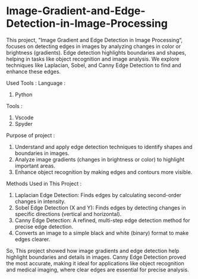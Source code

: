 # Image-Gradient-and-Edge-Detection-in-Image-Processing

This project, "Image Gradient and Edge Detection in Image Processing“, focuses on detecting edges in images by analyzing changes in color or brightness (gradients). Edge detection highlights boundaries and shapes, helping in tasks like object recognition and image analysis. We explore techniques like Laplacian, Sobel, and Canny Edge Detection to find and enhance these edges.

Used Tools : 
Language :
1) Python

Tools :
1) Vscode 
2) Spyder

Purpose of project :
1) Understand and apply edge detection techniques to identify shapes and boundaries in images.
2) Analyze image gradients (changes in brightness or color) to highlight important areas.
3) Enhance object recognition by making edges and contours more visible.

Methods Used in This Project :
1) Laplacian Edge Detection: Finds edges by calculating second-order changes in intensity.
2) Sobel Edge Detection (X and Y): Finds edges by detecting changes in specific directions (vertical and horizontal).
3) Canny Edge Detection: A refined, multi-step edge detection method for precise edge detection.
4) Converts an image to a simple black and white (binary) format to make edges clearer.

So, This project showed how image gradients and edge detection help highlight boundaries and details in images. Canny Edge Detection proved the most accurate, making it ideal for applications like object recognition and medical imaging, where clear edges are essential for precise analysis.







